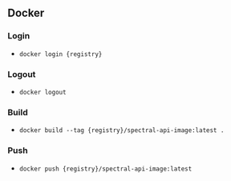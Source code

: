 ## Docker
### Login
- `docker login {registry}`

### Logout
- `docker logout`

### Build
- `docker build --tag {registry}/spectral-api-image:latest .`

### Push
- `docker push {registry}/spectral-api-image:latest`
